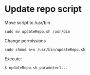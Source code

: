 # Update repo script

Move script to /usr/bin
```
sudo mv updateRepo.sh /usr/bin
``` 

Change permissions
```
sudo chmod a+x /usr/bin/updateRepo.sh
```

Execute:
```
$ updateRepo.sh parameter1...
```

